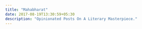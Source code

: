 ```yaml
---
title: "Mahabharat"
date: 2017-08-19T13:30:59+05:30
description: "Opinionated Posts On A Literary Masterpiece."
---
```

